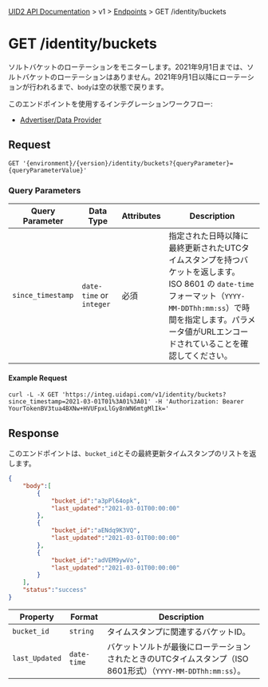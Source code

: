 [UID2 API Documentation](../../README.md) > v1 > [Endpoints](./README.md) > GET /identity/buckets

# GET /identity/buckets

ソルトバケットのローテーションをモニターします。2021年9月1日までは、ソルトバケットのローテーションはありません。2021年9月1日以降にローテーションが行われるまで、`body`は空の状態で戻ります。

このエンドポイントを使用するインテグレーションワークフロー:
* [Advertiser/Data Provider](../guides/advertiser-dataprovider-guide.md)

## Request

```GET '{environment}/{version}/identity/buckets?{queryParameter}={queryParameterValue}'```

###  Query Parameters

| Query Parameter | Data Type | Attributes | Description |
| --- | --- | --- | --- |
| `since_timestamp` | `date-time` or `integer` | 必須 | 指定された日時以降に最終更新されたUTCタイムスタンプを持つバケットを返します。<br>ISO 8601 の `date-time` フォーマット（`YYYY-MM-DDThh:mm:ss`）で時間を指定します。パラメータ値がURLエンコードされていることを確認してください。 |

#### Example Request

```curl
curl -L -X GET 'https://integ.uidapi.com/v1/identity/buckets?since_timestamp=2021-03-01T01%3A01%3A01' -H 'Authorization: Bearer YourTokenBV3tua4BXNw+HVUFpxLlGy8nWN6mtgMlIk='
```

## Response

このエンドポイントは、``bucket_id``とその最終更新タイムスタンプのリストを返します。

```json
{
    "body":[
        {
            "bucket_id":"a3pPl64opk",
            "last_updated":"2021-03-01T00:00:00"
        },
        {
            "bucket_id":"aENdq9K3VQ",
            "last_updated":"2021-03-01T00:00:00"
        },
        {
            "bucket_id":"adVEM9ywVo",
            "last_updated":"2021-03-01T00:00:00"
        }
    ],
    "status":"success"
}
```

| Property | Format | Description |
| --- | --- | --- |
| `bucket_id` | `string` | タイムスタンプに関連するバケットID。 |
| `last_Updated` | `date-time` | バケットソルトが最後にローテーションされたときのUTCタイムスタンプ（ISO 8601形式）（`YYYY-MM-DDThh:mm:ss`）。 |
